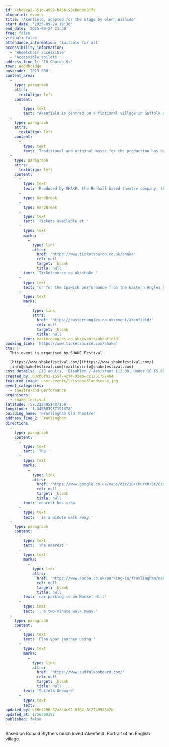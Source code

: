 ```yaml
---
id: 4cbdeca2-851d-4999-b48b-99c6edbe91fa
blueprint: events
title: 'Akenfield, adapted for the stage by Glenn Wilhide'
start_date: '2025-09-24 19:30'
end_date: '2025-09-24 21:30'
free: false
virtual: false
attendance_information: 'Suitable for all'
accessibility_information:
  - 'Wheelchair accessible'
  - 'Accessible toilets'
address_line_1: '10 Church St'
town: Woodbridge
postcode: 'IP13 9BH'
content_area:
  -
    type: paragraph
    attrs:
      textAlign: left
    content:
      -
        type: text
        text: "Akenfield is centred on a fictional village in Suffolk and is a unique record of social history across three generations based around Charsfield and surrounding East Suffolk villages. Taking its lead from Peter Hall's 1975 film which was performed by local people, the stage play of Akenfield has been cast from within the community. "
  -
    type: paragraph
    attrs:
      textAlign: left
    content:
      -
        type: text
        text: 'Traditional and original music for the production has been composed by leading local Folk musician Finn Collinson, who will be playing live on stage with other musicians during the performances. The beautiful sets are designed by the distinguished sculptor Laurence Edwards with costumes by Constance Mackenzie.'
  -
    type: paragraph
    attrs:
      textAlign: left
    content:
      -
        type: text
        text: 'Produced by SHAKE, the Benhall based theatre company, the new play will initially be performed as 9 previews in Framlingham, Halesworth, Ipswich, Stowmarket and Leiston between September 24th and October 11th.'
      -
        type: hardBreak
      -
        type: hardBreak
      -
        type: text
        text: 'Tickets available at '
      -
        type: text
        marks:
          -
            type: link
            attrs:
              href: 'https://www.ticketsource.co.uk/shake'
              rel: null
              target: _blank
              title: null
        text: 'Ticketsource.co.uk/shake '
      -
        type: text
        text: 'or for the Ipswich performance from the Eastern Angles box office '
      -
        type: text
        marks:
          -
            type: link
            attrs:
              href: 'https://easternangles.co.uk/event/akenfield/'
              rel: null
              target: _blank
              title: null
        text: easternangles.co.uk/events/akenfield
booking_link: 'https://www.ticketsource.com/shake'
cta: |-
  This event is organised by SHAKE Festival

  [https://www.shakefestival.com/](https://www.shakefestival.com/) 
  [info@shakefestival.com](mailto:info@shakefestival.com)
cost_details: '£18 adults,  Disabled / Assistant £12.00, Under 18 £5.00'
created_by: 03cb6f91-155f-42f4-92eb-cc1731757464
featured_image: user-events/leistona5landscape.jpg
event_categories:
  - theatre-and-performance
organisers:
  - shake-festival
latitude: '52.2224951487159'
longitude: '1.345583957191378'
building_name: 'Framlingham Old Theatre'
address_line_2: Framlingham
directions:
  -
    type: paragraph
    content:
      -
        type: text
        text: 'The '
      -
        type: text
        marks:
          -
            type: link
            attrs:
              href: 'https://www.google.co.uk/maps/dir/10+Church+St/Castle,+Framlingham,+Woodbridge+IP13+9BP/@52.2223703,1.3429125,17z/data=!4m14!4m13!1m5!1m1!1s0x47d9903446819b71:0x64253fdb41542cf0!2m2!1d1.3454874!2d52.2223703!1m5!1m1!1s0x47d9903442c7308f:0x8089bb18954d19c0!2m2!1d1.345964!2d52.222683!3e2?entry=ttu&g_ep=EgoyMDI1MDgyNC4wIKXMDSoASAFQAw%3D%3D'
              rel: null
              target: _blank
              title: null
        text: 'nearest bus stop'
      -
        type: text
        text: ' is a minute walk away.'
  -
    type: paragraph
    content:
      -
        type: text
        text: 'The nearest '
      -
        type: text
        marks:
          -
            type: link
            attrs:
              href: 'https://www.apcoa.co.uk/parking-in/framlingham/market-hill-framlingham/'
              rel: null
              target: _blank
              title: null
        text: 'car parking is on Market Hill'
      -
        type: text
        text: ', a two-minute walk away.'
  -
    type: paragraph
    content:
      -
        type: text
        text: 'Plan your journey using '
      -
        type: text
        marks:
          -
            type: link
            attrs:
              href: 'https://www.suffolkonboard.com/'
              rel: null
              target: _blank
              title: null
        text: 'Suffolk Onboard'
      -
        type: text
        text: .
updated_by: c86ef296-82a8-4c92-8104-8f274952842b
updated_at: 1756309182
published: false
---
```

Based on Ronald Blythe's much loved Akenfield: Portrait of an English village.